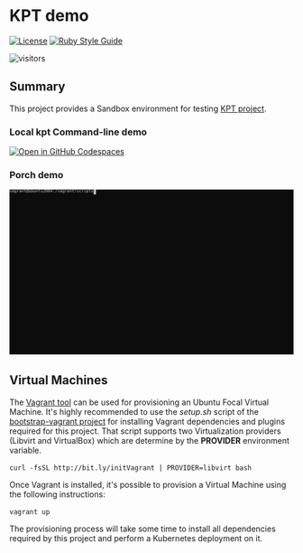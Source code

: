 # KPT demo

<!-- markdown-link-check-disable-next-line -->

[![License](https://img.shields.io/badge/License-Apache%202.0-blue.svg)](https://opensource.org/licenses/Apache-2.0)
[![Ruby Style Guide](https://img.shields.io/badge/code_style-rubocop-brightgreen.svg)](https://github.com/rubocop/rubocop)

<!-- markdown-link-check-disable-next-line -->

![visitors](https://visitor-badge.laobi.icu/badge?page_id=electrocucaracha.k8s-KPT-demo)

## Summary

This project provides a Sandbox environment for testing [KPT project][1].

### Local kpt Command-line demo

[![Open in GitHub Codespaces](https://github.com/codespaces/badge.svg)](https://github.com/codespaces/new?repo=electrocucaracha/k8s-KPT-demo)

### Porch demo

![Screen porch demo](demo-porch.svg)

## Virtual Machines

The [Vagrant tool][2] can be used for provisioning an Ubuntu Focal
Virtual Machine. It's highly recommended to use the _setup.sh_ script
of the [bootstrap-vagrant project][3] for installing Vagrant
dependencies and plugins required for this project. That script
supports two Virtualization providers (Libvirt and VirtualBox) which
are determine by the **PROVIDER** environment variable.

    curl -fsSL http://bit.ly/initVagrant | PROVIDER=libvirt bash

Once Vagrant is installed, it's possible to provision a Virtual
Machine using the following instructions:

    vagrant up

The provisioning process will take some time to install all
dependencies required by this project and perform a Kubernetes
deployment on it.

[1]: https://kpt.dev/
[2]: https://www.vagrantup.com/
[3]: https://github.com/electrocucaracha/bootstrap-vagrant
